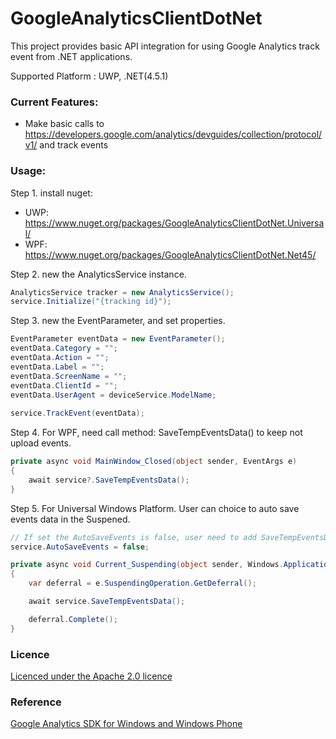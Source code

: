 # GoogleAnalyticsClientDotNet

This project provides basic API integration for using Google Analytics track event from .NET
applications.  

Supported Platform : UWP, .NET(4.5.1)

### Current Features:

* Make basic calls to https://developers.google.com/analytics/devguides/collection/protocol/v1/ and track events

### Usage:

Step 1. install nuget:
* UWP: https://www.nuget.org/packages/GoogleAnalyticsClientDotNet.Universal/
* WPF: https://www.nuget.org/packages/GoogleAnalyticsClientDotNet.Net45/

Step 2. new the AnalyticsService instance.

```csharp
AnalyticsService tracker = new AnalyticsService();
service.Initialize("{tracking id}");
```

Step 3. new the EventParameter, and set properties.

```csharp
EventParameter eventData = new EventParameter();
eventData.Category = "";
eventData.Action = "";
eventData.Label = "";
eventData.ScreenName = "";
eventData.ClientId = "";
eventData.UserAgent = deviceService.ModelName;
            
service.TrackEvent(eventData);
```

Step 4. For WPF, need call method: SaveTempEventsData() to keep not upload events.
```csharp
private async void MainWindow_Closed(object sender, EventArgs e)
{
    await service?.SaveTempEventsData();
}
```

Step 5. For Universal Windows Platform. User can choice to auto save events data in the Suspened.
```csharp
// If set the AutoSaveEvents is false, user need to add SaveTempEventsData method in the Suspened event.
service.AutoSaveEvents = false;

private async void Current_Suspending(object sender, Windows.ApplicationModel.SuspendingEventArgs e)
{
    var deferral = e.SuspendingOperation.GetDeferral();

    await service.SaveTempEventsData();

    deferral.Complete();
}
```

### Licence

[Licenced under the Apache 2.0 licence](https://github.com/poumason/GoogleAnalyticsClientDotNet/blob/master/license.txt)

### Reference
[Google Analytics SDK for Windows and Windows Phone](https://googleanalyticssdk.codeplex.com/)